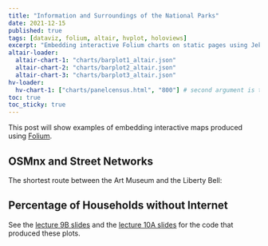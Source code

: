 ```yaml
---
title: "Information and Surroundings of the National Parks"
date: 2021-12-15
published: true
tags: [dataviz, folium, altair, hvplot, holoviews]
excerpt: "Embedding interactive Folium charts on static pages using Jekyll."
altair-loader:
  altair-chart-1: "charts/barplot1_altair.json"
  altair-chart-2: "charts/barplot2_altair.json"
  altair-chart-3: "charts/barplot3_altair.json"
hv-loader:
  hv-chart-1: ["charts/panelcensus.html", "800"] # second argument is the height
toc: true
toc_sticky: true
---
```


This post will show examples of embedding interactive maps produced using [Folium](https://github.com/python-visualization/folium).

## OSMnx and Street Networks

The shortest route between the Art Museum and the Liberty Bell:

<div id="altair-chart-1"></div>

<div id="altair-chart-2"></div>

<div id="altair-chart-3"></div>

## Percentage of Households without Internet

<div id="hv-chart-1"></div>

See the [lecture 9B slides](https://musa-550-fall-2021.github.io/slides/lecture-9B.html) and the [lecture 10A slides](https://musa-550-fall-2021.github.io/slides/lecture-10A.html) for the code that produced these plots.
